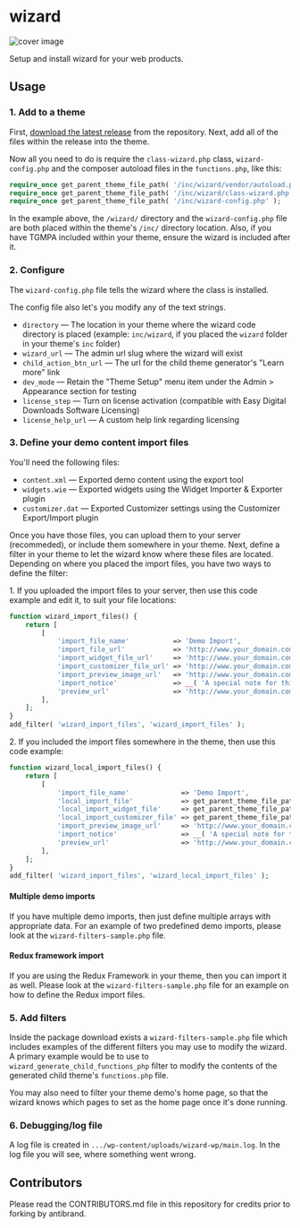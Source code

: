 # wizard

![cover image](https://raw.githubusercontent.com/antibrand/wizard/master/cover.jpg)

Setup and install wizard for your web products.

## Usage

### 1. Add to a theme

First, [download the latest release](https://github.com/antibrand/wizard/releases) from the repository.  Next, add all of the files within the release into the theme.

Now all you need to do is require the `class-wizard.php` class, `wizard-config.php` and the composer autoload files in the `functions.php`, like this:

```php
require_once get_parent_theme_file_path( '/inc/wizard/vendor/autoload.php' );
require_once get_parent_theme_file_path( '/inc/wizard/class-wizard.php' );
require_once get_parent_theme_file_path( '/inc/wizard-config.php' );
```

In the example above, the `/wizard/` directory and the `wizard-config.php` file are both placed within the theme's `/inc/` directory location. Also, if you have TGMPA included within your theme, ensure the wizard is included after it.

### 2. Configure

The `wizard-config.php` file tells the wizard where the class is installed.

The config file also let's you modify any of the text strings.

* `directory` — The location in your theme where the wizard code directory is placed (example: `inc/wizard`, if you placed the `wizard` folder in your theme's `inc` folder)
* `wizard_url` — The admin url slug where the wizard will exist
* `child_action_btn_url` — The url for the child theme generator's "Learn more" link
* `dev_mode` — Retain the "Theme Setup" menu item under the Admin > Appearance section for testing
* `license_step` — Turn on license activation (compatible with Easy Digital Downloads Software Licensing)
* `license_help_url` — A custom help link regarding licensing

### 3. Define your demo content import files

You'll need the following files:

* `content.xml` — Exported demo content using the export tool
* `widgets.wie` — Exported widgets using the Widget Importer & Exporter plugin
* `customizer.dat` — Exported Customizer settings using the Customizer Export/Import plugin

Once you have those files, you can upload them to your server (recommeded), or include them somewhere in your theme. Next, define a filter in your theme to let the wizard know where these files are located. Depending on where you placed the import files, you have two ways to define the filter:

1\. If you uploaded the import files to your server, then use this code example and edit it, to suit your file locations:

```php
function wizard_import_files() {
    return [
        [
            'import_file_name'           => 'Demo Import',
            'import_file_url'            => 'http://www.your_domain.com/wizard/demo-content.xml',
            'import_widget_file_url'     => 'http://www.your_domain.com/wizard/widgets.json',
            'import_customizer_file_url' => 'http://www.your_domain.com/wizard/customizer.dat',
            'import_preview_image_url'   => 'http://www.your_domain.com/wizard/preview_import_image1.jpg',
            'import_notice'              => __( 'A special note for this import.', 'your-textdomain' ),
            'preview_url'                => 'http://www.your_domain.com/my-demo-1',
        ],
    ];
}
add_filter( 'wizard_import_files', 'wizard_import_files' );
```

2\. If you included the import files somewhere in the theme, then use this code example:

```php
function wizard_local_import_files() {
    return [
        [
            'import_file_name'             => 'Demo Import',
            'local_import_file'            => get_parent_theme_file_path( '/inc/demo/content.xml' ),
            'local_import_widget_file'     => get_parent_theme_file_path( '/inc/demo/widgets.wie' ),
            'local_import_customizer_file' => get_parent_theme_file_path( '/inc/demo/customizer.dat' ),
            'import_preview_image_url'     => 'http://www.your_domain.com/wizard/preview_import_image1.jpg',
            'import_notice'                => __( 'A special note for this import.', 'your-textdomain' ),
            'preview_url'                  => 'http://www.your_domain.com/my-demo-1',
        ],
    ];
}
add_filter( 'wizard_import_files', 'wizard_local_import_files' );
```

#### Multiple demo imports

If you have multiple demo imports, then just define multiple arrays with appropriate data. For an example of two predefined demo imports, please look at the `wizard-filters-sample.php` file.

#### Redux framework import

If you are using the Redux Framework in your theme, then you can import it as well. Please look at the `wizard-filters-sample.php` file for an example on how to define the Redux import files.

### 5. Add filters

Inside the package download exists a `wizard-filters-sample.php` file which includes examples of the different filters you may use to modify the wizard. A primary example would be to use to `wizard_generate_child_functions_php` filter to modify the contents of the generated child theme's `functions.php` file.

You may also need to filter your theme demo's home page, so that the wizard knows which pages to set as the home page once it's done running.

### 6. Debugging/log file

A log file is created in `.../wp-content/uploads/wizard-wp/main.log`. In the log file you will see, where something went wrong.

## Contributors

Please read the CONTRIBUTORS.md file in this repository for credits prior to forking by antibrand.
